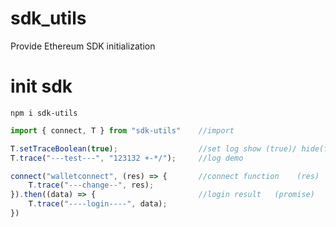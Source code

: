 # sdk_utils
Provide Ethereum SDK initialization

# init sdk
```
npm i sdk-utils
```

```javascript
import { connect, T } from "sdk-utils"    //import

T.setTraceBoolean(true);                  //set log show (true)/ hide(false)
T.trace("---test---", "123132 +-*/");     //log demo

connect("walletconnect", (res) => {       //connect function    (res)  listener change account/chain
    T.trace("---change--", res);
}).then((data) => {                       //login result   (promise)
    T.trace("----login----", data);
})
```